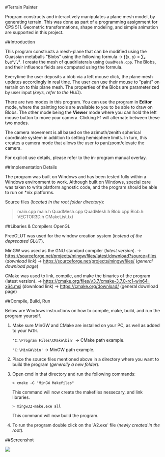 #Terrain Painter

Program constructs and interactively manipulates a plane mesh model, by generating terrain. This was done as part of a programming assignment for CPS 511. Geometric transformations, shape modeling, and simple animation are supported in this project.

##Introduction

This program constructs a mesh-plane that can be modified using the Guassian metaballs "Blobs" using the following formula -> ƒ(x, y) = ∑ₖ bₖeᵃₖʳₖ². I create the mesh of quadrilaterals using `QuadMesh.cpp`. The Blobs, and their influence fields are computed using the formula.

Everytime the user deposits a blob via a left mouse click, the plane mesh updates accordingly in real time. The user can use their mouse to "paint" on terrain on to this plane mesh. The properties of the Blobs are parameterized by user input (*keys, refer to the HUD*).

There are two modes in this program. You can use the program in **Editor** mode, where the painting tools are available to you to be able to draw on Blobs. The other mode being the **Viewer** mode where you can hold the left mouse button to move your camera. Clicking F1 will alternate between these two modes. 

The camera movement is all based on the azimuth/zenith spherical coordinate system in addition to setting hemisphere limits. In turn, this creates a camera mode that allows the user to pan/zoom/elevate the camera. 

For explicit use details, please refer to the in-program manual overlay.

##Implementation Details

The program was built on Windows and has been tested fully within a Windows environment to work. Although built on Windows, special care was taken to write platform agnostic code, and the program should be able to run on *nix platforms.

Source files (*located in the root folder directory*):
> main.cpp
> main.h
> QuadMesh.cpp
> QuadMesh.h
> Blob.cpp
> Blob.h
> VECTOR3D.h
> CMakeList.txt

##Libaries & Compilers
OpenGL

FreeGLUT was used for the window creation system (*instead of the deprecated GLUT*).

MinGW was used as the GNU standard compiler (*latest version*).
 -> https://sourceforge.net/projects/mingw/files/latest/download?source=files (*download link*)
 -> https://sourceforge.net/projects/mingw/files/ (*general download page*)

CMake was used to link, compile, and make the binaries of the program (latest version).
 -> https://cmake.org/files/v3.7/cmake-3.7.0-rc1-win64-x64.msi (download link)
 -> https://cmake.org/download/ (general download page)

##Compile, Build, Run

Below are Windows instructions on how to compile, make, build, and run the program yourself.

1. Make sure MinGW and CMake are installed on your PC, as well as added to your `PATH`.

   `'C:\Program Files\CMake\bin'` -> CMake path example.
   
   `'C:\MinGW\bin'` -> MinGW path example.

2. Place the source files mentioned above in a directory where you want to build the program (*generally a new folder*).

3. Open cmd in that directory and run the following commands:

    `> cmake -G "MinGW Makefiles"`

    This command will now create the makefiles nessecary, and link libraries.

    `> mingw32-make.exe all`
    
    This command will now build the program.

4. To run the program double click on the 'A2.exe' file (*newly created in the root*).

##Screenshot

![](http://i.imgur.com/fDIFsHk.png)
